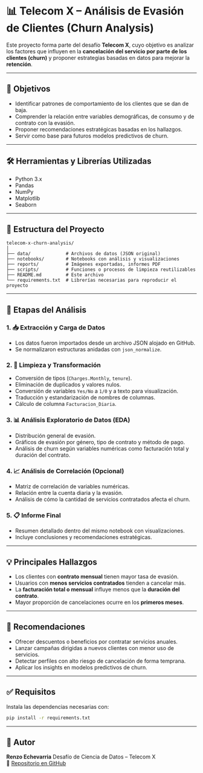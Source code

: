 # 📊 Telecom X – Análisis de Evasión de Clientes (Churn Analysis)

Este proyecto forma parte del desafío **Telecom X**, cuyo objetivo es analizar los factores que influyen en la **cancelación del servicio por parte de los clientes (churn)** y proponer estrategias basadas en datos para mejorar la **retención**.

---

## 📌 Objetivos

- Identificar patrones de comportamiento de los clientes que se dan de baja.
- Comprender la relación entre variables demográficas, de consumo y de contrato con la evasión.
- Proponer recomendaciones estratégicas basadas en los hallazgos.
- Servir como base para futuros modelos predictivos de churn.

---

## 🛠️ Herramientas y Librerías Utilizadas

- Python 3.x  
- Pandas  
- NumPy  
- Matplotlib  
- Seaborn

---

## 📂 Estructura del Proyecto

```text
telecom-x-churn-analysis/
│
├── data/             # Archivos de datos (JSON original)
├── notebooks/        # Notebooks con análisis y visualizaciones
├── reports/          # Imágenes exportadas, informes PDF
├── scripts/          # Funciones o procesos de limpieza reutilizables
├── README.md         # Este archivo
└── requirements.txt  # Librerías necesarias para reproducir el proyecto 
```

---

## 🧪 Etapas del Análisis

### 1. 📥 Extracción y Carga de Datos
- Los datos fueron importados desde un archivo JSON alojado en GitHub.
- Se normalizaron estructuras anidadas con `json_normalize`.

### 2. 🧹 Limpieza y Transformación
- Conversión de tipos (`Charges.Monthly`, `tenure`).
- Eliminación de duplicados y valores nulos.
- Conversión de variables `Yes/No` a `1/0` y a texto para visualización.
- Traducción y estandarización de nombres de columnas.
- Cálculo de columna `Facturacion_Diaria`.

### 3. 📊 Análisis Exploratorio de Datos (EDA)
- Distribución general de evasión.
- Gráficos de evasión por género, tipo de contrato y método de pago.
- Análisis de churn según variables numéricas como facturación total y duración del contrato.

### 4. 📈 Análisis de Correlación (Opcional)
- Matriz de correlación de variables numéricas.
- Relación entre la cuenta diaria y la evasión.
- Análisis de cómo la cantidad de servicios contratados afecta el churn.

### 5. 📋 Informe Final
- Resumen detallado dentro del mismo notebook con visualizaciones.
- Incluye conclusiones y recomendaciones estratégicas.

---

## 💡 Principales Hallazgos

- Los clientes con **contrato mensual** tienen mayor tasa de evasión.
- Usuarios con **menos servicios contratados** tienden a cancelar más.
- La **facturación total o mensual** influye menos que la **duración del contrato**.
- Mayor proporción de cancelaciones ocurre en los **primeros meses**.

---

## 🧠 Recomendaciones

- Ofrecer descuentos o beneficios por contratar servicios anuales.
- Lanzar campañas dirigidas a nuevos clientes con menor uso de servicios.
- Detectar perfiles con alto riesgo de cancelación de forma temprana.
- Aplicar los insights en modelos predictivos de churn.

---

## ✅ Requisitos

Instala las dependencias necesarias con:

```bash
pip install -r requirements.txt
```

---

## 🤝 Autor

**Renzo Echevarria** 
Desafío de Ciencia de Datos – Telecom X  
🔗 [Repositorio en GitHub](https://github.com/tu-usuario/telecom-x-churn-analysis)
